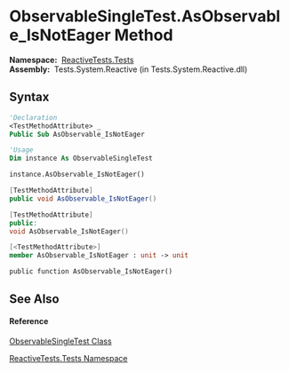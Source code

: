 # ObservableSingleTest.AsObservable\_IsNotEager Method

**Namespace:**  [ReactiveTests.Tests](ReactiveTests.Tests\ReactiveTests.Tests.md)  
**Assembly:**  Tests.System.Reactive (in Tests.System.Reactive.dll)

## Syntax

```vb
'Declaration
<TestMethodAttribute> _
Public Sub AsObservable_IsNotEager
```

```vb
'Usage
Dim instance As ObservableSingleTest

instance.AsObservable_IsNotEager()
```

```csharp
[TestMethodAttribute]
public void AsObservable_IsNotEager()
```

```c++
[TestMethodAttribute]
public:
void AsObservable_IsNotEager()
```

```fsharp
[<TestMethodAttribute>]
member AsObservable_IsNotEager : unit -> unit 
```

```jscript
public function AsObservable_IsNotEager()
```

## See Also

#### Reference

[ObservableSingleTest Class](ObservableSingleTest\ObservableSingleTest.md)

[ReactiveTests.Tests Namespace](ReactiveTests.Tests\ReactiveTests.Tests.md)
